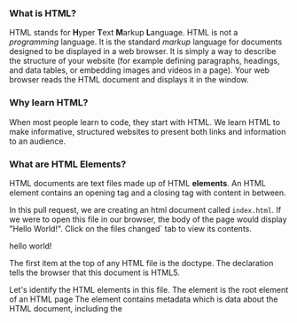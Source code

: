 ### What is HTML?

HTML stands for **H**yper **T**ext **M**arkup **L**anguage. HTML is not a *programming* language. It is the standard *markup* language for documents designed to be displayed in a web browser. It is simply a way to describe the structure of your website (for example defining paragraphs, headings, and data tables, or embedding images and videos in a page). Your web browser reads the HTML document and displays it in the window.


### Why learn HTML?

When most people learn to code, they start with HTML. We learn HTML to make informative, structured websites to present both links and information to an audience.

### What are HTML Elements?
HTML documents are text files made up of HTML **elements**. An HTML element contains an opening tag and a closing tag with content in between.

In this pull request, we are creating an html document called `index.html`. If we were to open this file in our browser, the body of the page would display "Hello World!". Click on the files changed` tab to view its contents.

<screenshot of file>

<!DOCTYPE html>
<html>

<head>
<title>Page Title</title>
</head>

<body>
   <p>hello world!</p>
</body>

</html>

<screenshot of what our web page looks like>


The first item at the top of any HTML file is the doctype. The <!DOCTYPE html> declaration tells the browser that this document is HTML5.

Let's identify the HTML elements in this file.
The <html> element is the root element of an HTML page
The <head> element contains metadata which is data about the HTML document, including the <title> element as described below.
The <title> element defines a title in the browser tab as well as for the page in search engine results.
The <body> element contains the content of the page visible to the user.
The <p> element defines a paragraph.

**Nested Elements**

You probably have noticed that HTML elements are contained within other HTML elements. The elements inside of other elements are known as nested elements. For example using elements listed in our file, the <title> element is always nested in the <html> element. And any <p> element will always be inside the <body> element.

**Other Elements**

If you'd like to learn about other HTML elements, check out [this documentation](https://developer.mozilla.org/en-US/docs/Web/HTML/Element).

**`.html` file extension**

Lastly, notice how the file names end in `.html`. All html documents end in .html.
